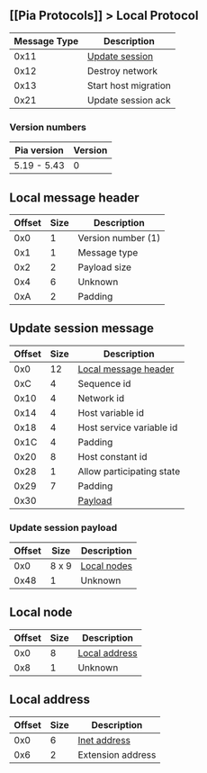 [[Pia Protocols]] > Local Protocol
---

| Message Type | Description |
| --- | --- |
| 0x11 | [Update session](#update-session-message) |
| 0x12 | Destroy network |
| 0x13 | Start host migration |
| 0x21 | Update session ack |

### Version numbers
| Pia version | Version |
| --- | --- |
| 5.19 - 5.43 | 0 |

## Local message header
| Offset | Size | Description |
| --- | --- | --- |
| 0x0 | 1 | Version number (1) |
| 0x1 | 1 | Message type |
| 0x2 | 2 | Payload size |
| 0x4 | 6 | Unknown |
| 0xA | 2 | Padding |

## Update session message
| Offset | Size | Description |
| --- | --- | --- |
| 0x0 | 12 | [Local message header](#local-message-header) |
| 0xC | 4 | Sequence id |
| 0x10 | 4 | Network id |
| 0x14 | 4 | Host variable id |
| 0x18 | 4 | Host service variable id |
| 0x1C | 4 | Padding |
| 0x20 | 8 | Host constant id |
| 0x28 | 1 | Allow participating state |
| 0x29 | 7 | Padding |
| 0x30 | | [Payload](#update-session-payload) |

### Update session payload
| Offset | Size | Description |
| --- | --- | --- |
| 0x0 | 8 x 9 | [Local nodes](#local-node) |
| 0x48 | 1 | Unknown |

## Local node
| Offset | Size | Description |
| --- | --- | --- |
| 0x0 | 8 | [Local address](#local-address) |
| 0x8 | 1 | Unknown |

## Local address
| Offset | Size | Description |
| --- | --- | --- |
| 0x0 | 6 | [Inet address](Pia-Types#inetaddress) |
| 0x6 | 2 | Extension address |